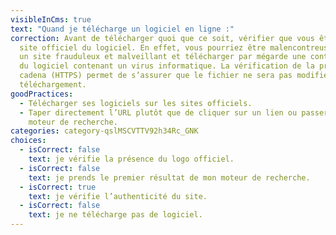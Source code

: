 ```yaml
---
visibleInCms: true
text: "Quand je télécharge un logiciel en ligne :"
correction: Avant de télécharger quoi que ce soit, vérifier que vous êtes sur le
  site officiel du logiciel. En effet, vous pourriez être malencontreusement sur
  un site frauduleux et malveillant et télécharger par mégarde une contrefaçon
  du logiciel contenant un virus informatique. La vérification de la présence du
  cadena (HTTPS) permet de s’assurer que le fichier ne sera pas modifié lors du
  téléchargement.
goodPractices:
  - Télécharger ses logiciels sur les sites officiels.
  - Taper directement l’URL plutôt que de cliquer sur un lien ou passer par un
    moteur de recherche.
categories: category-qslMSCVTTV92h34Rc_GNK
choices:
  - isCorrect: false
    text: je vérifie la présence du logo officiel.
  - isCorrect: false
    text: je prends le premier résultat de mon moteur de recherche.
  - isCorrect: true
    text: je vérifie l’authenticité du site.
  - isCorrect: false
    text: je ne télécharge pas de logiciel.
---
```


